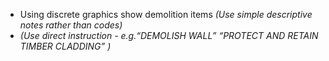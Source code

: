 - Using discrete graphics show demolition items _(Use simple descriptive notes rather than codes)_
- _(Use direct instruction - e.g.“DEMOLISH WALL” “PROTECT AND RETAIN TIMBER CLADDING” )_